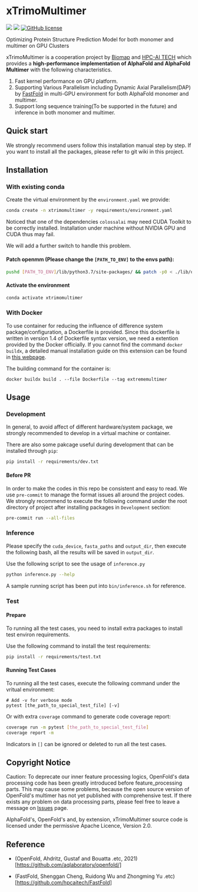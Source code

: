 # xTrimoMultimer

![](https://img.shields.io/badge/Made%20with-ColossalAI-blueviolet?style=flat)
![](https://img.shields.io/github/v/release/biomap-research/xTrimoMultimer)
[![GitHub license](https://img.shields.io/github/license/biomap-research/xTrimoMultimer)](https://github.com/biomap-research/xTrimoMultimer/blob/main/LICENSE)

Optimizing Protein Structure Prediction Model for both monomer and multimer on GPU Clusters

xTrimoMultimer is a cooperation project by [Biomap](https://www.biomap.com/en/) and [HPC-AI TECH](https://www.hpcaitech.com) which provides a **high-performance implementation of AlphaFold and AlphaFold Multimer** with the following characteristics.

1. Fast kernel performance on GPU platform.
2. Supporting Various Parallelism including Dynamic Axial Parallelism(DAP) by [FastFold](https://github.com/hpcaitech/FastFold) in multi-GPU environment for both AlphaFold monomer and multimer.
3. Support long sequence training(To be supported in the future) and inference in both monomer and multimer.

## Quick start

We strongly recommend users follow this installation manual step by step.
If you want to install all the packages, please refer to git wiki in this project.

## Installation

### With existing conda

Create the virtual environment by the `environment.yaml` we provide:

```bash
conda create -n xtrimomultimer -y requirements/environment.yaml
```

Noticed that one of the dependencies `colossalai` may need CUDA Toolkit to be correctly installed. Installation under machine without NVIDIA GPU and CUDA thus may fail.

We will add a further switch to handle this problem.

#### Patch openmm (Please change the `[PATH_TO_ENV]` to the envs path):

```bash
pushd [PATH_TO_ENV]/lib/python3.7/site-packages/ && patch -p0 < ./lib/openmm.patch && popd
```

#### Activate the environment

```bash
conda activate xtrimomultimer
```

### With Docker

To use container for reducing the influence of difference system package/configuration, a Dockerfile is provided. Since this dockerfile is written in version 1.4 of Dockerfile syntax version, we need a extention provided by the Docker officially. If you cannot find the command `docker buildx`, a detailed manual installation guide on this extension can be found in [this webpage](https://docs.docker.com/build/buildx/install/).

The building command for the container is:

```
docker buildx build . --file Dockerfile --tag extrememultimer
```

## Usage

### Development

In general, to avoid affect of different hardware/system package, we strongly recommended to develop in a virtual machine or container.

There are also some pakcage useful during development that can be installed through `pip`:

```bash
pip install -r requirements/dev.txt
```

#### Before PR

In order to make the codes in this repo be consistent and easy to read. We use `pre-commit` to manage the format issues all around the project codes. We strongly recommend to execute the following command under the root directory of project after installing packages in `Development` section:

```bash
pre-commit run --all-files
```

### Inference

Please specify the `cuda_device`, `fasta_paths` and `output_dir`, then execute the following bash,
all the results will be saved in `output_dir`.

Use the following script to see the usage of `inference.py`

```bash
python inference.py --help
```

A sample running script has been put into `bin/inference.sh` for reference.

### Test

#### Prepare

To running all the test cases, you need to install extra packages to install test environ requirements.

Use the following command to install the test requirements:

```bash
pip install -r requirements/test.txt
```

#### Running Test Cases

To running all the test cases, execute the following command under the vritual environment:

```
# Add -v for verbose mode
pytest [the_path_to_special_test_file] [-v]
```

Or with extra `coverage` command to generate code coverage report:

```bash
coverage run -m pytest [the_path_to_special_test_file]
coverage report -m
```

Indicators in `[]` can be ignored or deleted to run all the test cases.

## Copyright Notice

Caution: To deprecate our inner feature processing logics, OpenFold's data processing code has been greatly introduced before feature_processing parts. This may cause some problems, because the open source version of OpenFold's multimer has not yet published with comprehensive test. If there exists any problem on data processing parts, please feel free to leave a message on [Issues](https://github.com/biomap-research/xTrimoMultimer/issues) page.

AlphaFold's, OpenFold's and, by extension, xTrimoMultimer source code is licensed under the permissive Apache Licence, Version 2.0.

## Reference

- (OpenFold, Ahdritz, Gustaf and Bouatta .etc, 2021)[https://github.com/aqlaboratory/openfold/]

- (FastFold, Shenggan Cheng, Ruidong Wu and Zhongming Yu .etc)[https://github.com/hpcaitech/FastFold]
